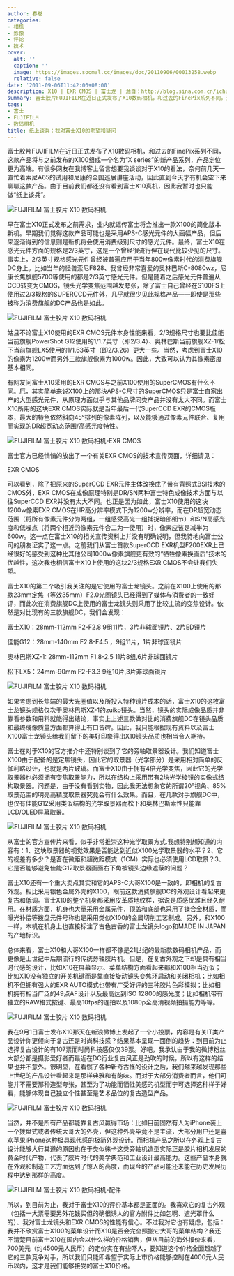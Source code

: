 ```yaml
---
author: 春卷
categories:
- 相机
- 影像
- 评论
- 技术
cover:
  alt: ''
  caption: ''
  image: https://images.soomal.cc/images/doc/20110906/00013258.webp
  relative: false
date: '2011-09-06T11:42:06+08:00'
description: X10 | EXR CMOS | 富士龙 | 源自：http://blog.sina.com.cn/ichunjuan | 版权：转载 |  平均/总评分：09.57/67
summary: 富士胶片FUJIFILM在近日正式发布了X10数码相机，和过去的FinePix系列不同，这款产品将与之前发布的X100组成一个名为“X series”的新产品系列，产品定位更为高端。有很多网友在我博客上留言想要我谈谈对于X10的看法，奈何前几天一直忙着索尼A65的试用和尼康的全国巡展讲座活动，因此直到今天才有机会空下来聊聊这款产品……
tags:
- 富士
- FUJIFILM
- 数码相机
title: 纸上谈兵：我对富士X10的期望和疑问
---
```


富士胶片FUJIFILM在近日正式发布了X10数码相机，和过去的FinePix系列不同，这款产品将与之前发布的X100组成一个名为“X series”的新产品系列，产品定位更为高端。有很多网友在我博客上留言想要我谈谈对于X10的看法，奈何前几天一直忙着索尼A65的试用和尼康的全国巡展讲座活动，因此直到今天才有机会空下来聊聊这款产品。由于目前我们都还没有看到富士X10真机，因此我暂时也只能做“纸上谈兵”。



![FUJIFILM 富士胶片 X10 数码相机](https://images.soomal.cc/images/doc/20110906/00013254.webp)



早在富士X10正式发布之前需求，业内就谣传富士将会推出一款X100的简化版本新机。早期我们觉得这款产品可能也是采用APS-C感光元件的大画幅产品，但后来逐渐得到的信息则是新机将会使用消费级别尺寸的感光元件。最终，富士X10在感光元件方面的规格是2/3英寸，这是一个曾经很流行但在现代比较少见的尺寸。事实上，2/3英寸规格感光元件曾经被普遍应用于当年800w像素时代的消费旗舰DC身上。比如当年的怪兽索尼F828、我曾经非常喜爱的奥林巴斯C-8080wz，尼康长焦旗舰5700等使用的都是2/3英寸感光元件。但是随着之后感光元件普遍从CCD转变为CMOS，镜头光学变焦范围越发夸张，除了富士自己曾经在S100FS上使用过2/3规格的SUPERCCD元件外，几乎就很少见此规格产品――即使是那些被称为消费旗舰的DC产品也是如此。



![FUJIFILM 富士胶片 X10 数码相机](https://images.soomal.cc/images/doc/20110906/00013255.webp)



姑且不论富士X10使用的EXR CMOS元件本身性能来看，2/3规格尺寸也要比佳能当前旗舰PowerShot G12使用的1/1.7英寸（即2/3.4）、奥林巴斯当前旗舰XZ-1/松下当前旗舰LX5使用的1/1.63英寸（即2/3.26）更大一些。当然，考虑到富士X10的像素为1200w而另外三款旗舰像素为1000w。因此，大致可以认为其像素密度基本相同。



有网友问富士X10采用的EXR CMOS与之前X100使用的SuperCMOS有什么不同。厄，其实简单来说X100上的那块APS-C尺寸的SuperCMOS只是富士自家出产的大型感光元件，从原理方面似乎与其他品牌同类产品并没有太大不同。而富士X10所用的这块EXR CMOS实际就是当年最后一代SuperCCD EXR的CMOS版本，最大的特色依然斜向45°排列的像素阵列，以及能够通过像素元件联合、复用而实现的DR超宽动态范围/高感光度特性。



![FUJIFILM 富士胶片 X10 数码相机-EXR CMOS](https://images.soomal.cc/images/doc/20110906/00013256.webp)



富士官方已经悄悄的放出了一个有关EXR CMOS的技术宣传页面，详细请见：



EXR CMOS



可以看到，除了把原来的SuperCCD EXR元件主体改换成了带有背照式BSI技术的CMOS外，EXR CMOS在成像原理特别是DR/SN两种富士特色成像技术方面与以往SuperCCD EXR并没有太大不同。也正是因为如此，富士X10使用的这块1200w像素EXR CMOS在HR高分辨率模式下为1200w分辨率，而在DR超宽动态范围（将所有像素元件分为两组，一组感受高光一组捕捉暗部细节）和S/N高感光度和低噪点（将两个相近的像素元件合二为一使用）时，像素应该是减半为600w。这一点在富士X10的相关宣传资料上并没有明确说明，但我特地向富士公司的朋友证实了这一点。之前我们从富士首款SuperCCD EXR机型F200EXR上已经很好的感受到这种比其他公司1000w像素旗舰更有效的“牺牲像素换画质”技术的优越性，这次我也相信富士X10上使用的这块2/3规格EXR CMOS不会让我们失望。



富士X10的第二个吸引我关注的是它使用的富士龙镜头。之前在X100上使用的那款23mm定焦（等效35mm）F2.0光圈镜头已经得到了媒体与消费者的一致好评，而此次在消费旗舰DC上使用的富士龙镜头则采用了比较主流的变焦设计。依然是对比现有的三款旗舰DC，我们会发现：



富士X10：28mm-112mm F2-F2.8 9组11片，3片非球面镜片、2片ED镜片



佳能G12：28mm-140mm F2.8-F4.5 ，9组11片，1片非球面镜片



奥林巴斯XZ-1: 28mm-112mm F1.8-2.5 11片8组,6片非球面镜片



松下LX5：24mm-90mm F2-F3.3 9组10片,3片非球面镜片



![FUJIFILM 富士胶片 X10 数码相机](https://images.soomal.cc/images/doc/20110906/00013257.webp)



如果考虑到长焦端的最大光圈值以及所投入特种镜片成本的话，富士X10的这枚富士龙镜头规格仅次于奥林巴斯XZ-1的zuiko镜头。当然，镜头的实际成像品质并非靠看参数和用料就能得出结论，事实上上述三款做对比的消费旗舰DC在镜头品质和最终成像质量方面都算得上有口皆碑。因此，我只能根据现有资料以及富士X100富士龙镜头给我们留下的美好印象得出X10镜头品质也相当令人期待。



富士在对于X10的官方推介中还特别谈到了它的旁轴取景器设计。我们知道富士X100由于配备的是定焦镜头，因此它的取景器（光学部分）是采用相对简单的反伽利略设计，也就是两片玻璃。而富士X10由于拥有4倍光学变焦，因此它的光学取景器也必须拥有变焦取景能力，所以在结构上采用带有2块光学棱镜的实像式结构取景器。问题是，由于没有看到实物，因此我无法想象它的所谓20°视角、85%取景范围的明亮高精度取景器究竟会有什么效果。而且，在几款对手旗舰DC中，也仅有佳能G12采用类似结构的光学取景器而松下和奥林巴斯索性只能靠LCD/OLED屏幕取景。



![FUJIFILM 富士胶片 X10 数码相机](https://images.soomal.cc/images/doc/20110906/00013258.webp)



从富士的官方宣传片来看，似乎非常推崇这种光学取景方式.我想特别想知道的内容有：1、这块取景器的视觉效果是否能达到近似X100光学取景器的水平？2、它的视差有多少？是否在微距和超微距模式（1CM）实际也必须使用LCD取景？3、它是否能够避免佳能G12取景器画面右下角被镜头边缘遮蔽的问题？



富士X10还有一个重大卖点其实和它的APS-C大哥X100是一致的，即相机的复古外观。相比采用银色金属外壳的X100，眼前这款消费旗舰DC的外观设计看起来更复古和低调。富士X10的整个机身都采用皮革质地纹样，据说是质感优雅且经久耐用。在材质方面，机身也大量采用金属元件，顶盖和底部也采用了镁合金材质，而曝光补偿等拨盘元件号称也是采用类似X100的金属切削工艺制成。另外，和X100一样，本机在机身上也直接标注了古色古香的富士龙镜头logo和MADE IN JAPAN的产地标识。



总体来看，富士X10和大哥X100一样都不像是21世纪的最新款数码相机产品，而更像是上世纪中后期流行的传统旁轴胶片机。但是，在复古外观之下却是具有相当时代感的设计，比如X10在屏幕显示、菜单结构方面看起来都和X100相当近似；比如X10没有独立的开关机键而是靠直接旋动镜头变焦环启动和关闭相机；比如相机不但拥有强大的EXR AUTO模式也带有广受好评的三种胶片色彩模拟；比如相机拥有相当广泛的49点AF设计以及最高达到ISO 12800的感光度；比如相机带有独立的RAW格式按键、最高10fps的连拍以及1080p全高清视频拍摄能力等等。



![FUJIFILM 富士胶片 X10 数码相机](https://images.soomal.cc/images/doc/20110906/00013259.webp)



我在9月1日富士发布X10那天在新浪微博上发起了一个小投票，内容是有关IT类产品设计你更倾向于复古还是时尚科技感？结果基本呈现一面倒的趋势：到目前为止选择复古设计的有107票而时尚科技感仅仅39票。好吧，我承认由于我的微博粉丝大部分都是摄影爱好者而最近在DC行业复古风正是劲吹的时候，所以有这样的结果也并不意外。很明显，在看惯了各种新奇古怪的设计之后，我们越来越发现那些上世纪的产品设计看起来是那样典雅和有韵味。而对于大部分消费者而言，他们可能并不需要那种造型夸张，甚至为了功能而牺牲美感的机型而宁可选择这种样子好看，能够体现自己独立个性甚至是艺术品位的复古造型产品。



![FUJIFILM 富士胶片 X10 数码相机](https://images.soomal.cc/images/doc/20110906/00013260.webp)



当然，并不是所有产品都能靠复古风赢得市场：比如目前固然有人为iPhone装上一个拨盘式或者传统大哥大的外壳，但这种外壳毕竟不是主流，大部分用户还是喜欢苹果iPhone这种极具现代感的极简外观设计。而相机产品之所以在外观上复古设计能够大行其道的原因也在于类似徕卡这类旁轴机造型实际正是胶片相机发展的黄金时代产物，代表了胶片时代的美学典范和工业设计最高能力。这些产品本身就在外观和制造工艺方面达到了惊人的高度，而现今的产品可能还未能在历史发展历程中达到那样的高度。



![FUJIFILM 富士胶片 X10 数码相机-配件](https://images.soomal.cc/images/doc/20110906/00013261.webp)



所以，到目前为止，我对于富士X10的评价基本都是正面的。我喜欢它的复古外观（包括一大票需要另外花钱买但的确很诱人的官方附件比如包啊、遮光罩什么的）、我对富士龙镜头和EXR CMOS的性能有信心。不过我对它也有疑虑，包括：我并不欣赏富士X100的菜单设计而X10是否会完全照搬它大哥的菜单结构？我还不清楚目前富士X10在国内会以什么样的价格销售，但从目前的海外报价来看，700美元（约4500元人民币）的定价实在有些吓人，要知道这个价格全面超越了它的三款竞争对手，所以我们只能即希望于实际上市价格能够控制在4000元人民币以内，这才是我们能够接受的富士X10价格。